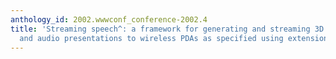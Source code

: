 ```yaml
---
anthology_id: 2002.wwwconf_conference-2002.4
title: 'Streaming speech^: a framework for generating and streaming 3D text-to-speech
  and audio presentations to wireless PDAs as specified using extensions to SMIL'
---
```

